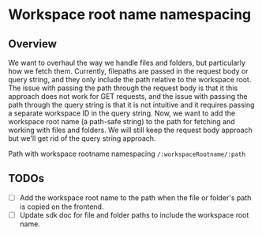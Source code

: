 # Workspace root name namespacing

## Overview

We want to overhaul the way we handle files and folders, but particularly how we fetch them. Currently, filepaths are passed in the request body or query string, and they only include the path relative to the workspace root. The issue with passing the path through the request body is that it this approach does not work for GET requests, and the issue with passing the path through the query string is that it is not intuitive and it requires passing a separate workspace ID in the query string. Now, we want to add the workspace root name (a path-safe string) to the path for fetching and working with files and folders. We will still keep the request body approach but we'll get rid of the query string approach.

Path with workspace rootname namespacing
`/:workspaceRootname/:path`

## TODOs

- [ ] Add the workspace root name to the path when the file or folder's path is copied on the frontend.
- [ ] Update sdk doc for file and folder paths to include the workspace root name.
